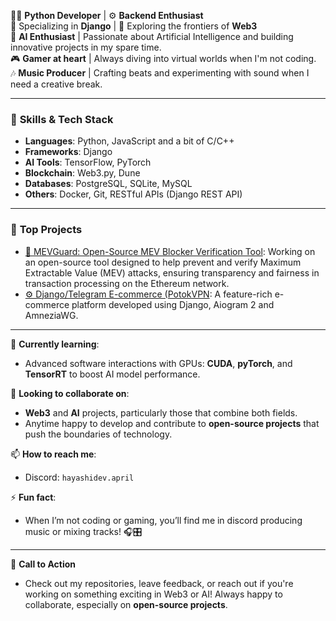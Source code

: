 👨‍💻 **Python Developer** | ⚙️ **Backend Enthusiast**  
🚀 Specializing in **Django** | 🔗 Exploring the frontiers of **Web3**  
🤖 **AI Enthusiast** | Passionate about Artificial Intelligence and building innovative projects in my spare time.  
🎮 **Gamer at heart** | Always diving into virtual worlds when I'm not coding.  
🎶 **Music Producer** | Crafting beats and experimenting with sound when I need a creative break.

---

### 🔧 **Skills & Tech Stack**  
- **Languages**: Python, JavaScript and a bit of C/C++  
- **Frameworks**: Django  
- **AI Tools**: TensorFlow, PyTorch
- **Blockchain**: Web3.py, Dune
- **Databases**: PostgreSQL, SQLite, MySQL
- **Others**: Docker, Git, RESTful APIs (Django REST API)

---

### 💼 **Top Projects**  
- [🔗 MEVGuard: Open-Source MEV Blocker Verification Tool](https://github.com/Mefiseru/MEVGuard-Open-Source-MEV-Blocker-Verification-Tool): Working on an open-source tool designed to help prevent and verify Maximum Extractable Value (MEV) attacks, ensuring transparency and fairness in transaction processing on the Ethereum network.  
- [⚙️ Django/Telegram E-commerce (PotokVPN](https://github.com/hayashidevs/potokvpn-backend): A feature-rich e-commerce platform developed using Django, Aiogram 2 and AmneziaWG.

---

🌱 **Currently learning**:  
- Advanced software interactions with GPUs: **CUDA**, **pyTorch**, and **TensorRT** to boost AI model performance.   

👯 **Looking to collaborate on**:  
- **Web3** and **AI** projects, particularly those that combine both fields.  
- Anytime happy to develop and contribute to **open-source projects** that push the boundaries of technology.

📫 **How to reach me**:  
- Discord: `hayashidev.april`

⚡ **Fun fact**:  
- When I’m not coding or gaming, you’ll find me in discord producing music or mixing tracks! 🎧🎛️

---

🎯 **Call to Action**  
- Check out my repositories, leave feedback, or reach out if you're working on something exciting in Web3 or AI! Always happy to collaborate, especially on **open-source projects**.
